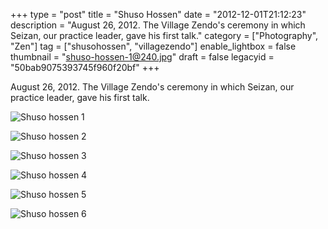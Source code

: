 +++
type = "post"
title = "Shuso Hossen"
date = "2012-12-01T21:12:23"
description = "August 26, 2012. The Village Zendo's ceremony in which Seizan, our practice leader, gave his first talk."
category = ["Photography", "Zen"]
tag = ["shusohossen", "villagezendo"]
enable_lightbox = false
thumbnail = "shuso-hossen-1@240.jpg"
draft = false
legacyid = "50bab9075393745f960f20bf"
+++

<p>August 26, 2012. The Village Zendo's ceremony in which Seizan, our practice leader, gave his first talk.</p>
<p><img style="display:block; margin-left:auto; margin-right:auto;" src="shuso-hossen-1.jpg" alt="Shuso hossen 1" title="shuso-hossen-1.jpg" border="0"   /></p>
<p><img style="display:block; margin-left:auto; margin-right:auto;" src="shuso-hossen-2.jpg" alt="Shuso hossen 2" title="shuso-hossen-2.jpg" border="0"   /></p>
<p><img style="display:block; margin-left:auto; margin-right:auto;" src="shuso-hossen-3.jpg" alt="Shuso hossen 3" title="shuso-hossen-3.jpg" border="0"   /></p>
<p><img style="display:block; margin-left:auto; margin-right:auto;" src="shuso-hossen-4.jpg" alt="Shuso hossen 4" title="shuso-hossen-4.jpg" border="0"   /></p>
<p><img style="display:block; margin-left:auto; margin-right:auto;" src="shuso-hossen-5.jpg" alt="Shuso hossen 5" title="shuso-hossen-5.jpg" border="0"   /></p>
<p><img style="display:block; margin-left:auto; margin-right:auto;" src="shuso-hossen-6.jpg" alt="Shuso hossen 6" title="shuso-hossen-6.jpg" border="0"   /></p>
